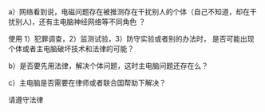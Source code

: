 

a）网络看到说，电磁问题存在被推测存在干扰别人的个体（自己不知道，却在干扰别人)，还有主电脑神经网络等不同角色 ？

使用 1）犯罪调查，2）监测试验，3）防守实验或者别的办法时， 是否可能出现个体或者主电脑破坏技术和法律的可能？ 

b）是否要先用法律，解决个体问题，这时主电脑问题还存在么？

c）主电脑是否需要在律师或者联合国帮助下解决？








请遵守法律

